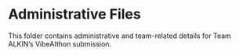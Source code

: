 # Administrative Files  
This folder contains administrative and team-related details for Team ALKIN’s VibeAIthon submission.
